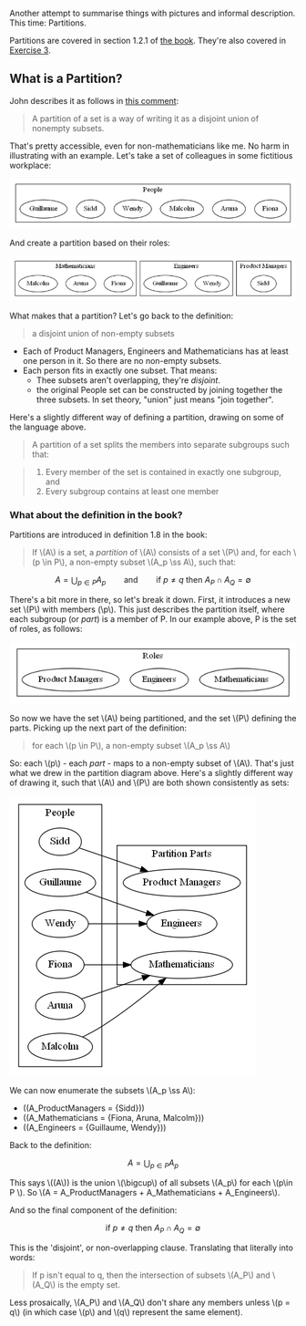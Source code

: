 Another attempt to summarise things with pictures and informal description.  This time: Partitions.

Partitions are covered in section 1.2.1 of [the book](https://arxiv.org/pdf/1803.05316.pdf).  They're also covered in [Exercise 3](https://forum.azimuthproject.org/discussion/1876/exercise-3-chapter-1#latest).

## What is a Partition?

John describes it as follows in [this comment](https://forum.azimuthproject.org/discussion/comment/16368/#Comment_16368):

> A partition of a set is a way of writing it as a disjoint union of nonempty subsets.

That's pretty accessible, even for non-mathematicians like me.  No harm in illustrating with an example.  Let's take a set of colleagues in some fictitious workplace:

![set of people](img/people.png)

And create a partition based on their roles:

![set of people partitioned by role](img/people-roles.png)

What makes that a partition?  Let's go back to the definition:

> a disjoint union of non-empty subsets

* Each of Product Managers, Engineers and Mathematicians has at least one person in it.  So there are no non-empty subsets.
* Each person fits in exactly one subset.  That means:
    * Thee subsets aren't overlapping, they're *disjoint*.
    * the original People set can be constructed by joining together the three subsets.  In set theory, "union" just means "join together".

Here's a slightly different way of defining a partition, drawing on some of the language above.

> A partition of a set splits the members into separate subgroups such that:

> 1. Every member of the set is contained in exactly one subgroup, and
> 1. Every subgroup contains at least one member

### What about the definition in the book?

Partitions are introduced in definition 1.8 in the book:

> If \\(A\\) is a set, a *partition* of \\(A\\) consists of a set \\(P\\) and, for each \\(p \in P\\), a non-empty subset \\(A_p \ss A\\), such that:

$$ A=\bigcup_{p\in P}A_p \qquad\text{and}\qquad  \text{if }p\neq q\text{ then }A_P\cap A_Q=\emptyset $$

There's a bit more in there, so let's break it down.  First, it introduces a new set \\(P\\) with members (\\p\\).  This just describes the partition itself, where each subgroup (or *part*) is a member of P.  In our example above, P is the set of roles, as follows:

![roles](img/roles.png)

So now we have the set \\(A\\) being partitioned, and the set \\(P\\) defining the parts.  Picking up the next part of the definition:

> for each \\(p \in P\\), a non-empty subset \\(A_p \ss A\\)

So: each \\(p\\) - each *part* - maps to a non-empty subset of \\(A\\).  That's just what we drew in the partition diagram above.  Here's a slightly different way of drawing it, such that \\(A\\) and \\(P\\) are both shown consistently as sets:

![Mapping of people to roles](img/people-roles-sets.png)

We can now enumerate the subsets \\(A_p \ss A\\):

* \((A_ProductManagers = {Sidd}\))
* \((A_Mathematicians = {Fiona, Aruna, Malcolm}\))
* \((A_Engineers = {Guillaume, Wendy}\))

Back to the definition:

$$ A=\bigcup_{p\in P}A_p $$

This says \\((A\\)) is the union \\(\bigcup\\) of all subsets \\(A_p\\) for each \\(p\in P \\).  So \\(A = A_ProductManagers + A_Mathematicians + A_Engineers\\).

And so the final component of the definition:

$$\text{if }p\neq q\text{ then }A_P\cap A_Q=\emptyset$$

This is the 'disjoint', or non-overlapping clause. Translating that literally into words:

> If p isn't equal to q, then the intersection of subsets \\(A_P\\) and \\(A_Q\\) is the empty set.  

Less prosaically, \\(A_P\\) and \\(A_Q\\) don't share any members unless \\(p = q\\) (in which case \\(p\\) and \\(q\\) represent the same element).


